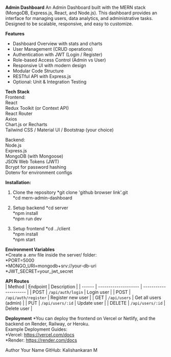 **Admin Dashboard**
An Admin Dashboard built with the MERN stack (MongoDB, Express.js, React, and Node.js). 
This dashboard provides an interface for managing users, data analytics, and administrative tasks. 
Designed to be scalable, responsive, and easy to customize.

**Features**

* Dashboard Overview with stats and charts
* User Management (CRUD operations)
* Authentication with JWT (Login / Register)
* Role-based Access Control (Admin vs User)
* Responsive UI with modern design
* Modular Code Structure
* RESTful API with Express.js
* Optional: Unit & Integration Testing

**Tech Stack**    
Frontend:  
React  
Redux Toolkit (or Context API)  
React Router  
Axios  
Chart.js or Recharts  
Tailwind CSS / Material UI / Bootstrap (your choice)  

Backend:  
Node.js  
Express.js  
MongoDB (with Mongoose)  
JSON Web Tokens (JWT)  
Bcrypt for password hashing  
Dotenv for environment configs  

**Installation:**
1. Clone the repository
*git clone 'github browser link'.git  
*cd mern-admin-dashboard  

2. Setup backend
*cd server  
*npm install  
*npm run dev  

3. Setup frontend
*cd ../client  
*npm install  
*npm start  

**Environment Variables**  
*Create a .env file inside the server/ folder:  
*PORT=5000  
*MONGO_URI=mongodb+srv://your-db-uri  
*JWT_SECRET=your_jwt_secret  

**API Routes**  
| Method | Endpoint             | Description           |
| ------ | -------------------- | --------------------- |
| POST   | `/api/auth/login`    | Login user            |
| POST   | `/api/auth/register` | Register new user     |
| GET    | `/api/users`         | Get all users (admin) |
| PUT    | `/api/users/:id`     | Update user           |
| DELETE | `/api/users/:id`     | Delete user           |

**Deployment**
*You can deploy the frontend on Vercel or Netlify, and the backend on Render, Railway, or Heroku.  
Example Deployment Guides:  
*Vercel: https://vercel.com/docs  
*Render: https://render.com/docs

Author
Your Name
GitHub: Kalishankaran M
